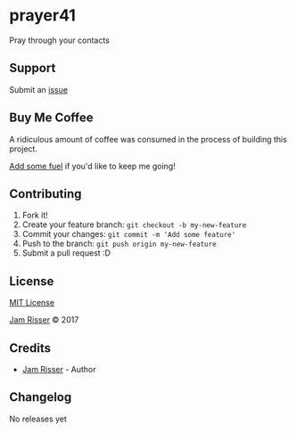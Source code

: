 # prayer41

Pray through your contacts


## Support
<!------------------------------------------------------->

Submit an [issue](https://github.com/jamrizzi/readme/issues/new)


## Buy Me Coffee
<!------------------------------------------------------->

A ridiculous amount of coffee was consumed in the process of building this project.

[Add some fuel](https://jamrizzi.com/#!/buy-me-coffee) if you'd like to keep me going!


## Contributing
<!------------------------------------------------------->

1. Fork it!
2. Create your feature branch: `git checkout -b my-new-feature`
3. Commit your changes: `git commit -m 'Add some feature'`
4. Push to the branch: `git push origin my-new-feature`
5. Submit a pull request :D


## License
<!------------------------------------------------------->

[MIT License](https://github.com/jamrizzi/readme/blob/master/LICENSE)

[Jam Risser](https://jamrizzi.com) &copy; 2017


## Credits
<!------------------------------------------------------->

* [Jam Risser](https://jamrizzi.com) - Author


## Changelog
<!------------------------------------------------------->

No releases yet

